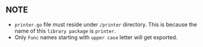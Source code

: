 ## NOTE

- `printer.go` file must reside under `/printer` directory. This is because the name of this `library package` is `printer`.
- Only `Func` names starting with `upper case` letter will get exported.